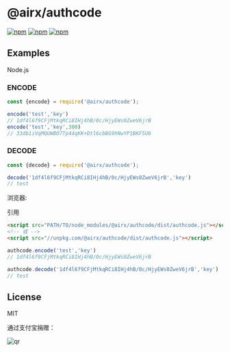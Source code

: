 # @airx/authcode

[![npm](https://img.shields.io/npm/v/@airx/authcode.svg?style=plastic)](https://npmjs.org/package/@airx/authcode) [![npm](https://img.shields.io/npm/dm/@airx/authcode.svg?style=plastic)](https://npmjs.org/package/@airx/authcode)
[![npm](https://img.shields.io/npm/dt/@airx/authcode.svg?style=plastic)](https://npmjs.org/package/@airx/authcode)

## Examples

Node.js

### ENCODE

```js
const {encode} = require('@airx/authcode');

encode('test','key')
// 1df4l6f9CFjMtkqRCi8IHj4hB/0c/HjyEWs0ZweV6jrB
encode('test','key',300)
// 33db1iVqMQUWBO7Tp44qKK+Dtl6cbBG9hNwYP1BKF5U6
```

### DECODE

```js
const {decode} = require('@airx/authcode');

decode('1df4l6f9CFjMtkqRCi8IHj4hB/0c/HjyEWs0ZweV6jrB','key')
// test
```

浏览器:

引用

```html
<script src="PATH/TO/node_modules/@airx/authcode/dist/authcode.js"></script>
<!-- 或 -->
<script src="//unpkg.com/@airx/authcode/dist/authcode.js"></script>
```

```js
authcode.encode('test','key')
// 1df4l6f9CFjMtkqRCi8IHj4hB/0c/HjyEWs0ZweV6jrB

authcode.decode('1df4l6f9CFjMtkqRCi8IHj4hB/0c/HjyEWs0ZweV6jrB','key')
// test
```

## License

MIT

通过支付宝捐赠：

![qr](https://cloud.githubusercontent.com/assets/1890238/15489630/fccbb9cc-2193-11e6-9fed-b93c59d6ef37.png)
